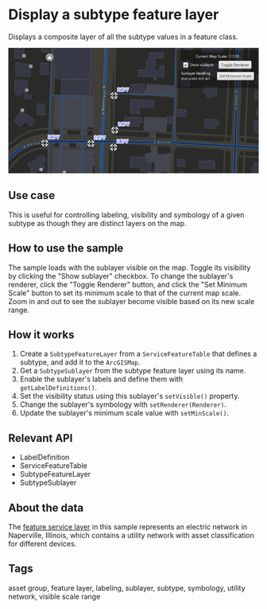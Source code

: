# Display a subtype feature layer

Displays a composite layer of all the subtype values in a feature class.

![](DisplaySubtypeFeatureLayer.png)

## Use case

This is useful for controlling labeling, visibility and symbology of a given subtype as though they are distinct layers on the map.

## How to use the sample

The sample loads with the sublayer visible on the map. Toggle its visibility by clicking the "Show sublayer" checkbox. To change the sublayer's renderer, click the "Toggle Renderer" button, and click the "Set Minimum Scale" button to set its minimum scale to that of the current map scale. Zoom in and out to see the sublayer become visible based on its new scale range.

## How it works
1.  Create a `SubtypeFeatureLayer` from a `ServiceFeatureTable` that defines a subtype, and add it to the `ArcGISMap`.
2. Get a `SubtypeSublayer` from the subtype feature layer using its name.
3. Enable the sublayer's labels and define them with `getLabelDefinitions()`.
4. Set the visibility status using this sublayer's `setVisible()` property.
5. Change the sublayer's symbology with `setRenderer(Renderer)`.
6. Update the sublayer's minimum scale value with `setMinScale()`.

## Relevant API

* LabelDefinition
* ServiceFeatureTable
* SubtypeFeatureLayer
* SubtypeSublayer

## About the data

The [feature service layer](https://sampleserver7.arcgisonline.com/arcgis/rest/services/UtilityNetwork/NapervilleElectric/FeatureServer/100) in this sample represents an electric network in Naperville, Illinois, which contains a utility network with asset classification for different devices.

## Tags

asset group, feature layer, labeling, sublayer, subtype, symbology, utility network, visible scale range
